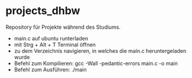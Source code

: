 # projects_dhbw
Repository für Projekte während des Studiums.
- main.c auf ubuntu runterladen
- mit Strg + Alt + T Terminal öffnen
- zu dem Verzeichnis navigieren, in welches die main.c heruntergeladen wurde
- Befehl zum Kompilieren: gcc -Wall -pedantic-errors main.c -o main
- Befehl zum Ausführen: ./main

